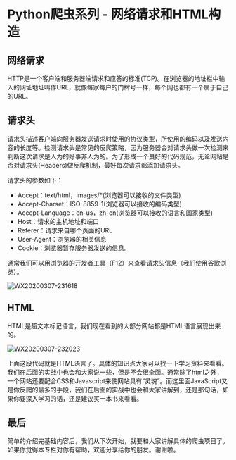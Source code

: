 # Python爬虫系列 - 网络请求和HTML构造

## 网络请求

HTTP是一个客户端和服务器端请求和应答的标准(TCP)。在浏览器的地址栏中输入的网址地址叫作URL，就像每家每户的门牌号一样，每个网也都有一个属于自己的URL。

## 请求头

请求头描述客户端向服务器发送请求时使用的协议类型，所使用的编码以及发送内容的长度等。检测请求头是常见的反爬策略，因为服务器会对请求头做一次检测来判断这次请求是人为的好事非人为的。为了形成一个良好的代码规范，无论网站是否对请求头(Headers)做反爬机制，最好每次请求都添加请求头。

请求头的参数如下：

- Accept：text/html，images/*(浏览器可以接收的文件类型)
- Accept-Charset：ISO-8859-1(浏览器可以接收的编码类型)
- Accept-Language：en-us，zh-cn(浏览器可以接收的语言和国家类型)
- Host：请求的主机地址和端口
- Referer：请求来自哪个页面的URL
- User-Agent：浏览器的相关信息
- Cookie：浏览器暂存服务器发送的信息。

通常我们可以用浏览器的开发者工具（F12）来查看请求头信息（我们使用谷歌浏览）。

![WX20200307-231618](http://images.it-worker.club/WX20200307-231618.png)

## HTML

HTML是超文本标记语言，我们现在看到的大部分网站都是HTML语言展现出来的。

![WX20200307-232023](http://images.it-worker.club/WX20200307-232023.png)

上面这段代码就是HTML语言了。具体的知识点大家可以找一下学习资料来看看。我们在后面的实战中也会和大家说一些，但是不会很全面。通常除了html之外，一个网站还要配合CSS和Javascript来使网站具有“灵魂”。而这里面JavaScript又是做反爬的最多的手段，我们在后面的实战中也会和大家讲解到，还是那句话，如果你要深入学习的话，还是建议买一本书来看看。

## 最后

简单的介绍完基础内容后，我们从下次开始，就要和大家讲解具体的爬虫项目了。如果你觉得本专栏对你有帮助，欢迎分享给你的朋友。谢谢啦。

